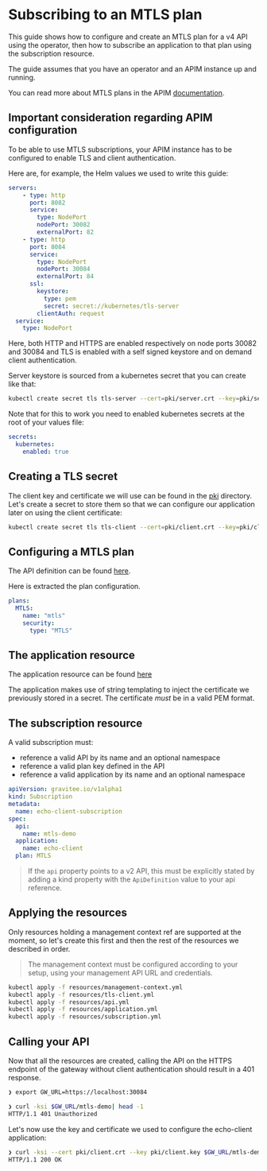 # Subscribing to an MTLS plan

This guide shows how to configure and create an MTLS plan for a v4 API using the operator, then how to subscribe an application to that plan using the subscription resource.

The guide assumes that you have an operator and an APIM instance up and running.

You can read more about MTLS plans in the APIM [documentation](https://documentation.gravitee.io/apim/using-the-product/managing-your-apis/preparing-apis-for-subscribers/plans/mtls).

## Important consideration regarding APIM configuration

To be able to use MTLS subscriptions, your APIM instance has to be configured to enable TLS and client authentication.

Here are, for example, the Helm values we used to write this guide:

```yaml
servers:
    - type: http
      port: 8082
      service:
        type: NodePort
        nodePort: 30082
        externalPort: 82
    - type: http
      port: 8084
      service:
        type: NodePort
        nodePort: 30084
        externalPort: 84
      ssl:
        keystore:
          type: pem
          secret: secret://kubernetes/tls-server
        clientAuth: request
  service:
    type: NodePort
```

Here, both HTTP and HTTPS are enabled respectively on node ports 30082 and 30084 and TLS is enabled with a self signed keystore and on demand client authentication.

Server keystore is sourced from a kubernetes secret that you can create like that:

```sh
kubectl create secret tls tls-server --cert=pki/server.crt --key=pki/server.key
```

Note that for this to work you need to enabled kubernetes secrets at the root of your values file:

```yaml
secrets:
  kubernetes:
    enabled: true
```

## Creating a TLS secret

The client key and certificate we will use can be found in the [pki](pki/) directory. Let's create a secret to store them so that we can configure our application later on using the client certificate:

```sh
kubectl create secret tls tls-client --cert=pki/client.crt --key=pki/client.key --dry-run=client -o yaml>resources/tls-client.yml
```

## Configuring a MTLS plan

The API definition can be found [here](resources/api.yml).

Here is extracted the plan configuration.

```yaml
plans:
  MTLS:
    name: "mtls"
    security:
      type: "MTLS"
```

## The application resource

The application resource can be found [here](resources/application.yml)

The application makes use of string templating to inject the certificate we previously stored in a secret. The certificate _must_ be in a valid PEM format.

## The subscription resource

A valid subscription must:

- reference a valid API by its name and an optional namespace
- reference a valid plan key defined in the API
- reference a valid application by its name and an optional namespace

```yaml
apiVersion: gravitee.io/v1alpha1
kind: Subscription
metadata:
  name: echo-client-subscription
spec:
  api:
    name: mtls-demo
  application:
    name: echo-client
  plan: MTLS
```

> If the `api` property points to a v2 API, this must be explicitly stated by adding a kind
> property with the `ApiDefinition` value to your api reference.

## Applying the resources

Only resources holding a management context ref are supported at the moment, so let's create this first and then the rest of the resources we described in order.

> The management context must be configured according to your setup, using your management API URL and credentials.

```sh
kubectl apply -f resources/management-context.yml
kubectl apply -f resources/tls-client.yml
kubectl apply -f resources/api.yml
kubectl apply -f resources/application.yml
kubectl apply -f resources/subscription.yml
```

## Calling your API

Now that all the resources are created, calling the API on the HTTPS endpoint of the gateway without client authentication should result in a 401 response.

```sh
❯ export GW_URL=https://localhost:30084
```

```sh
❯ curl -ksi $GW_URL/mtls-demo| head -1
HTTP/1.1 401 Unauthorized
```

Let's now use the key and certificate we used to configure the echo-client application:

```sh
❯ curl -ksi --cert pki/client.crt --key pki/client.key $GW_URL/mtls-demo| head -1
HTTP/1.1 200 OK
```
